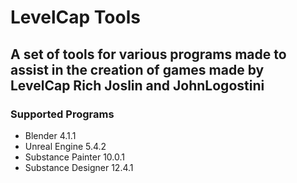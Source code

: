 # LevelCap Tools
A set of tools for various programs made to assist in the creation of games made by LevelCap Rich Joslin and JohnLogostini
-
### Supported Programs
- Blender 4.1.1
- Unreal Engine 5.4.2
- Substance Painter 10.0.1
- Substance Designer 12.4.1
